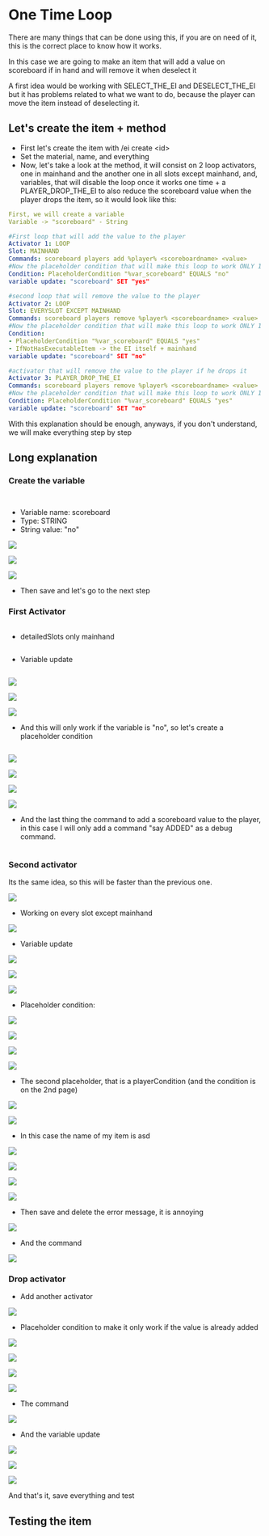 # One Time Loop

There are many things that can be done using this, if you are on need of it, this is the correct place to know how it works.

In this case we are going to make an item that will add a value on scoreboard if in hand and will remove it when deselect it

A first idea would be working with SELECT\_THE\_EI and DESELECT\_THE\_EI but it has problems related to what we want to do, because the player can move the item instead of deselecting it.

## Let's create the item + method

* First let's create the item with /ei create \<id>
* Set the material, name, and everything
* Now, let's take a look at the method, it will consist on 2 loop activators, one in mainhand and the another one in all slots except mainhand, and, variables, that will disable the loop once it works one time + a PLAYER\_DROP\_THE\_EI to also reduce the scoreboard value when the player drops the item, so it would look like this:

```yaml
First, we will create a variable
Variable -> "scoreboard" - String

#First loop that will add the value to the player
Activator 1: LOOP 
Slot: MAINHAND
Commands: scoreboard players add %player% <scoreboardname> <value>
#Now the placeholder condition that will make this loop to work ONLY 1 time
Condition: PlaceholderCondition "%var_scoreboard" EQUALS "no"
variable update: "scoreboard" SET "yes"

#second loop that will remove the value to the player
Activator 2: LOOP
Slot: EVERYSLOT EXCEPT MAINHAND
Commands: scoreboard players remove %player% <scoreboardname> <value>
#Now the placeholder condition that will make this loop to work ONLY 1 time
Condition: 
- PlaceholderCondition "%var_scoreboard" EQUALS "yes"
- IfNotHasExecutableItem -> the EI itself + mainhand
variable update: "scoreboard" SET "no"

#activator that will remove the value to the player if he drops it
Activator 3: PLAYER_DROP_THE_EI
Commands: scoreboard players remove %player% <scoreboardname> <value>
#Now the placeholder condition that will make this loop to work ONLY 1 time
Condition: PlaceholderCondition "%var_scoreboard" EQUALS "yes"
variable update: "scoreboard" SET "no"
```

With this explanation should be enough, anyways, if you don't understand, we will make everything step by step

## Long explanation

### Create the variable

<div align="center">

<figure><img src="../../../.gitbook/assets/image (77).png" alt=""><figcaption></figcaption></figure>

</div>

<figure><img src="../../../.gitbook/assets/image (323).png" alt=""><figcaption></figcaption></figure>

* Variable name: scoreboard
* Type: STRING
* String value: "no"

![](<../../../.gitbook/assets/image (59).png>)

![](<../../../.gitbook/assets/image (385).png>)

![](<../../../.gitbook/assets/image (386).png>)

* Then save and let's go to the next step

### First Activator

<figure><img src="../../../.gitbook/assets/image (177).png" alt=""><figcaption></figcaption></figure>

* detailedSlots only mainhand

<figure><img src="../../../.gitbook/assets/image (186).png" alt=""><figcaption></figcaption></figure>

* Variable update

<figure><img src="../../../.gitbook/assets/image (174).png" alt=""><figcaption></figcaption></figure>

![](<../../../.gitbook/assets/image (328).png>)

![](<../../../.gitbook/assets/image (162).png>)

![](<../../../.gitbook/assets/image (184).png>)

* And this will only work if the variable is "no", so let's create a placeholder condition

<figure><img src="../../../.gitbook/assets/image (298).png" alt=""><figcaption></figcaption></figure>

![](<../../../.gitbook/assets/image (149).png>)

![](<../../../.gitbook/assets/image (68).png>)

![](<../../../.gitbook/assets/image (287).png>)

![](<../../../.gitbook/assets/image (387).png>)

* And the last thing the command to add a scoreboard value to the player, in this case I will only add a command "say ADDED" as a debug command.

<figure><img src="../../../.gitbook/assets/image (134).png" alt=""><figcaption></figcaption></figure>

### Second activator

Its the same idea, so this will be faster than the previous one.

![](<../../../.gitbook/assets/image (140).png>)

* Working on every slot except mainhand

![](<../../../.gitbook/assets/image (167).png>)

* Variable update

![](<../../../.gitbook/assets/image (230).png>)

![](<../../../.gitbook/assets/image (63).png>)

![](<../../../.gitbook/assets/image (279).png>)

* Placeholder condition:

![](<../../../.gitbook/assets/image (410).png>)

![](<../../../.gitbook/assets/image (372).png>)

![](<../../../.gitbook/assets/image (360).png>)

![](<../../../.gitbook/assets/image (415).png>)

* The second placeholder, that is a playerCondition (and the condition is on the 2nd page)

![](<../../../.gitbook/assets/image (138).png>)

![](<../../../.gitbook/assets/image (317).png>)

* In this case the name of my item is asd

![](<../../../.gitbook/assets/image (337).png>)

![](<../../../.gitbook/assets/image (187).png>)

![](<../../../.gitbook/assets/image (383).png>)

![](<../../../.gitbook/assets/image (295).png>)

* Then save and delete the error message, it is annoying

![](<../../../.gitbook/assets/image (398).png>)

* And the command

![](<../../../.gitbook/assets/image (286).png>)

### Drop activator

* Add another activator

![](<../../../.gitbook/assets/image (74).png>)

* Placeholder condition to make it only work if the value is already added

![](<../../../.gitbook/assets/image (207).png>)

![](<../../../.gitbook/assets/image (192).png>)

![](<../../../.gitbook/assets/image (130).png>)

![](<../../../.gitbook/assets/image (305).png>)

* The command

![](<../../../.gitbook/assets/image (197).png>)

* And the variable update

![](<../../../.gitbook/assets/image (89).png>)

![](<../../../.gitbook/assets/image (325).png>)

![](<../../../.gitbook/assets/image (428).png>)

And that's it, save everything and test

## Testing the item

<figure><img src="../../../.gitbook/assets/2022-10-31 00-29-16.gif" alt=""><figcaption></figcaption></figure>
